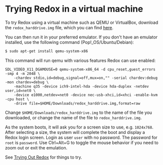 Trying Redox in a virtual machine
=================================

To try Redox using a virtual machine such as QEMU or VirtualBox, download the `redox_harddrive.img` file, which you can find [here](https://static.redox-os.org/releases/0.8.0).

You can then run it in your preferred emulator. If you don't have an emulator installed, use the following command (Pop!_OS/Ubuntu/Debian):
```sh
$ sudo apt-get install qemu-system-x86
```
This command will run qemu with various features Redox can use enabled:

```
SDL_VIDEO_X11_DGAMOUSE=0 qemu-system-x86_64 -d cpu_reset,guest_errors -smp 4 -m 2048 \
    -chardev stdio,id=debug,signal=off,mux=on,"" -serial chardev:debug -mon chardev=debug \
    -machine q35 -device ich9-intel-hda -device hda-duplex -netdev user,id=net0 \
    -device e1000,netdev=net0 -device nec-usb-xhci,id=xhci -enable-kvm -cpu host \
	-drive file=$HOME/Downloads/redox_harddrive.img,format=raw
```

Change `$HOME/Downloads/redox_harddrive.img` to the name of the file you downloaded, or change the name of the file to `redox_harddrive.img`. 

As the system boots, it will ask you for a screen size to use, e.g. `1024x768`. After selecting a size, the system will complete the boot and display a Redox login screen. Login as user `user` with no password. The password for `root` is `password`. Use Ctrl+Alt+G to toggle the mouse behavior if you need to zoom out or exit the emulation.

See [Trying Out Redox](./ch02-06-trying-out-redox.html) for things to try.